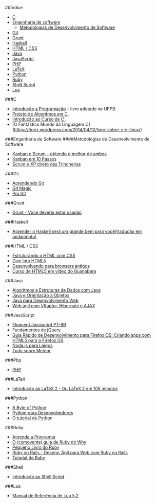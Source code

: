 ##Índice
* [C](#c)
* [Engenharia de software](#engenharia-de-software)
    * [Metodologias de Desenvolvimento de Software](#metodologias-de-desenvolvimento-de-software)
* [Git](#git)
* [Grunt](#grunt)
* [Haskell](#haskell)
* [HTML / CSS](#html--css)
* [Java](#java)
* [JavaScript](#javascript)
* [PHP](#php)
* [LaTeX](#latex)
* [Python](#python)
* [Ruby](#ruby)
* [Shell Script](#shell)
* [Lua](#lua)

###C
* [Introdução a Programação](https://github.com/edusantana/introducao-a-programacao-livro/releases) - livro adotado na UFPB.
* [Projeto de Algoritmos em C](http://www.ime.usp.br/~pf/algoritmos/).
* [Introdução ao Curso de C ](http://www.ic.unicamp.br/~mc102/introducao-ao-curso-de-c.html).
* [O Fantástico Mundo da Linguagem C] (https://fiorix.wordpress.com/2014/04/12/livro-sobre-c-e-linux/)

###Engenharia de Software
####Metodologias de Desenvolvimento de Software
* [Kanban e Scrum - obtendo o melhor de ambos](http://www.infoq.com/br/minibooks/kanban-scrum-minibook)
* [Kanban em 10 Passos](http://www.infoq.com/br/minibooks/priming-kanban-jesper-boeg)
* [Scrum e XP direto das Trincheiras](http://www.infoq.com/br/minibooks/scrum-xp-from-the-trenches)


###Git
* [Aprendendo Git](http://www.slideshare.net/bismarckjunior/aprendendo-git)
* [Git Magic](http://www-cs-students.stanford.edu/~blynn/gitmagic/intl/pt_br/)
* [Pro Git](http://git-scm.com/book/pt-br)


###Grunt
* [Grunt - Voce deveria estar usando](http://tableless.com.br/grunt-voce-deveria-estar-usando/)

###Haskell
* [Aprender o Haskell será um grande bem para você(tradução em andamento)](https://github.com/taylorrf/learnhaskell)


###HTML / CSS
* [Estruturando o HTML com CSS](http://pt-br.learnlayout.com/)
* [Dive Into HTML5](http://diveintohtml5.com.br/)
* [Desenvolvendo para browsers antigos](http://tableless.com.br/browsers-antigos-guerra-contra-o-terror/)
* [Curso de HTML5 em vídeo do Guanabara](http://www.youtube.com/playlist?list=PLHz_AreHm4dlAnJ_jJtV29RFxnPHDuk9o)


###Java
* [Algoritmos e Estruturas de Dados com Java](http://www.caelum.com.br/apostila-java-estrutura-dados/)
* [Java e Orientação a Objetos](http://www.caelum.com.br/apostila-java-orientacao-objetos/)
* [Java para Desenvolvimento Web](http://www.caelum.com.br/apostila-java-web/)
* [Web ágil com VRaptor, Hibernate e AJAX](http://www.caelum.com.br/apostila-vraptor-hibernate/)


###JavaScript
* [Eloquent Javascript PT-BR](https://leanpub.com/eloquentejavascript)
* [Fundamentos de jQuery](http://herberthamaral.com/posts/2013-02-25-sobre-o-jquery-fundamentals.html)
* [Guia Rápido de Desenvolvimento para Firefox OS: Criando apps com HTML5 para o Firefox OS](https://leanpub.com/guiarapidofirefoxos)
* [Node.js para Leigos](http://udgwebdev.com/nodejs)
* [Tudo sobre Meteor](http://udgwebdev.com/meteor)

###Php
* [PHP](http://www.etelg.com.br/paginaete/downloads/informatica/php.pdf)

###LaTeX
* [Introdução ao LaTeX 2 - Ou LaTeX 2 em 105 minutos](http://ctan.org/pkg/lshort-portuguese-br)


###Python
* [A Byte of Python](http://rodrigoamaral.net/a-byte-of-python/)
* [Python para Desenvolvedores](http://ark4n.files.wordpress.com/2010/01/python_para_desenvolvedores_2ed.pdf)
* [O tutorial de Python](http://turing.com.br/pydoc/2.7/tutorial/)


###Ruby
* [Aprenda a Programar](http://aprendaaprogramar.rubyonrails.com.br)
* [O (comovente) guia de Ruby do Why](http://why.carlosbrando.com/)
* [Pequeno Livro do Ruby](http://www.sismicro.com.br/ruby/Pequeno-Livro-do-Ruby.php)
* [Ruby on Rails - Desenv. Ágil para Web com Ruby on Rails](http://www.caelum.com.br/apostila-ruby-on-rails/)
* [Tutorial de Ruby](http://dl.dropbox.com/u/1482800/eustaquiorangel.com/tutorialruby.pdf)



###Shell
* [Introdução ao Shell Script](http://aurelio.net/shell/apostila-introducao-shell.pdf)

###Lua
* [Manual de Referência de Lua 5.2](http://www.lua.org/manual/5.2/pt/)
